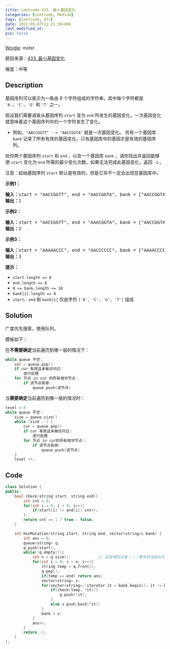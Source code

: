 ```yaml
---
title: Leetcode-433. 最小基因变化
categories: [Leetcode, Medium]
tags: [leetcode, bfs]
date: 2022-05-07T13:21:39+800
last_modified_at: 
pin: false
---
```


[Wordle](https://www.nytimes.com/games/wordle/index.html): midst

题目来源：[433. 最小基因变化](https://leetcode-cn.com/problems/minimum-genetic-mutation/)

难度：中等

## Description

基因序列可以表示为一条由 8 个字符组成的字符串，其中每个字符都是 `'A'`、`'C'`、`'G'` 和 `'T'` 之一。

假设我们需要调查从基因序列 `start` 变为 `end` 所发生的基因变化。一次基因变化就意味着这个基因序列中的一个字符发生了变化。

- 例如，`"AACCGGTT" --> "AACCGGTA"` 就是一次基因变化。
另有一个基因库 `bank` 记录了所有有效的基因变化，只有基因库中的基因才是有效的基因序列。

给你两个基因序列 `start` 和 `end` ，以及一个基因库 `bank` ，请你找出并返回能够使 `start` 变化为 `end` 所需的最少变化次数。如果无法完成此基因变化，返回 `-1` 。

注意：起始基因序列 `start` 默认是有效的，但是它并不一定会出现在基因库中。



**示例1：**

<pre>
<strong>输入：</strong>start = "AACCGGTT", end = "AACCGGTA", bank = ["AACCGGTA"]
<strong>输出：</strong>1
</pre>

**示例2：**

<pre>
<strong>输入：</strong>start = "AACCGGTT", end = "AAACGGTA", bank = ["AACCGGTA","AACCGCTA","AAACGGTA"]
<strong>输出：</strong>2
</pre>

**示例3：**

<pre>
<strong>输入：</strong>start = "AAAAACCC", end = "AACCCCCC", bank = ["AAAACCCC","AAACCCCC","AACCCCCC"]
<strong>输出：</strong>3
</pre>

**提示：**

- `start.length == 8`
- `end.length == 8`
- `0 <= bank.length <= 10`
- `bank[i].length == 8`
- `start`、`end` 和 `bank[i]` 仅由字符 `['A', 'C', 'G', 'T']` 组成


## Solution

广度优先搜索，使用队列。

模板如下：

在**不需要确定**当前遍历到哪一层的情况下：

```c++
while queue 不空：
    cur = queue.pop()
    if cur 有效且未被访问过：
        进行处理
    for 节点 in cur 的所有相邻节点：
        if 该节点有效：
            queue.push(该节点)
```


当**需要确定**当前遍历到哪一层的情况时：

```c++
level = 0
while queue 不空：
    size = queue.size()
    while (size --) {
        cur = queue.pop()
        if cur 有效且未被访问过：
            进行处理
        for 节点 in cur的所有相邻节点：
            if 该节点有效：
                queue.push(该节点)
    }
    level ++;
```


## Code
```c++
class Solution {
public:
    bool check(string start, string end){
        int cnt = 0;
        for(int i = 0; i < 8; i++){
            if(start[i] != end[i]) cnt++;
        }
        return cnt == 1 ? true : false;
    }

    int minMutation(string start, string end, vector<string>& bank) {
        int ans = 0;
        queue<string> q;
        q.push(start);
        while(!q.empty()){
            int n = q.size();            // 此处特别注意！！！要先将当前队列的大小存下来，因为在后续的循环中会改变队列的大小！
            for(int i = 0; i < n; i++){
                string temp = q.front();
                q.pop();
                if(temp == end) return ans;
                vector<string> v;
                for(vector<string>::iterator it = bank.begin(); it != bank.end(); it++){
                    if(check(temp, *it)){
                        q.push(*it);
                    }
                    else v.push_back(*it);
                }
                bank = v;
            }
            ans++;
        }
        return -1;
    }
};
```
